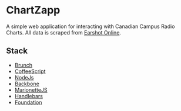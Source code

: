 # ChartZapp

A simple web application for interacting with Canadian Campus Radio Charts.
All data is scraped from [Earshot Online](http://earshot-online.com).

## Stack

* [Brunch](brunch.io)
* [CoffeeScript](http://coffeescript.org/)
* [NodeJs](http://nodejs.org/)
* [Backbone](http://backbonejs.org/)
* [MarionetteJS](http://marionettejs.com/)
* [Handlebars](http://handlebarsjs.com/)
* [Foundation](https://github.com/zurb/foundation)
